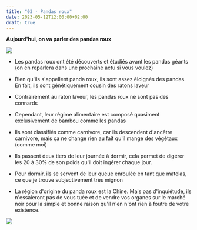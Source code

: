 ```yaml
---
title: "03 - Pandas roux"
date: 2023-05-12T12:00:00+02:00
draft: true
---
```


**Aujourd'hui, on va parler des pandas roux**

![](https://geographical.co.uk/wp-content/uploads/panda1200-1.jpg)

- Les pandas roux ont été découverts et étudiés avant les pandas géants (on en reparlera dans une prochaine actu si vous voulez)

- Bien qu'ils s'appellent panda roux, ils sont assez éloignés des pandas. En fait, ils sont génétiquement cousin des ratons laveur

- Contrairement au raton laveur, les pandas roux ne sont pas des connards

- Cependant, leur régime alimentaire est composé quasiment exclusivement de bambou comme les pandas

- Ils sont classifiés comme carnivore, car ils descendent d'ancêtre carnivore, mais ça ne change rien au fait qu'il mange des végétaux (comme moi)

- Ils passent deux tiers de leur journée à dormir, cela permet de digérer les 20 à 30% de son poids qu'il doit ingérer chaque jour.

- Pour dormir, ils se servent de leur queue enroulée en tant que matelas, ce que je trouve subjectivement très mignon

- La région d'origine du panda roux est la Chine. Mais pas d'inquiétude, ils n'essaieront pas de vous tuée et de vendre vos organes sur le marché noir pour la simple et bonne raison qu'il n'en n'ont rien à foutre de votre existence.

![](https://res.cloudinary.com/roundglass/image/upload/w_1104,h_736,c_fill/q_auto:best,f_auto/v1634636545/rg/collective/media/rqvyssrkgr8xtj7bod7p.jpg)